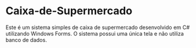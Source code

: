 # Caixa-de-Supermercado
Este é um sistema simples de caixa de supermercado desenvolvido em C# utilizando Windows Forms. O sistema possui uma única tela e não utiliza banco de dados.
